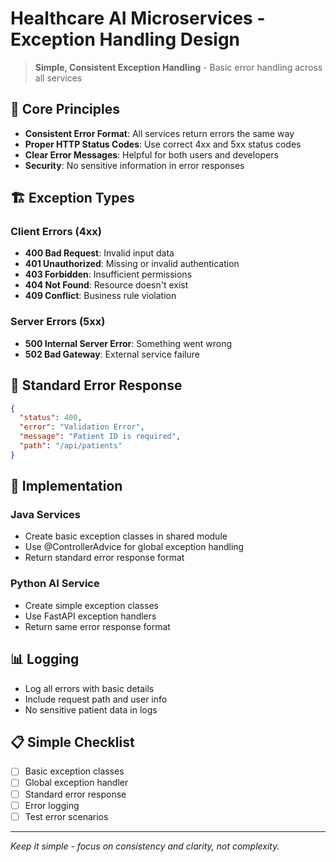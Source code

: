 # Healthcare AI Microservices - Exception Handling Design

> **Simple, Consistent Exception Handling** - Basic error handling across all services

## 🎯 **Core Principles**

- **Consistent Error Format**: All services return errors the same way
- **Proper HTTP Status Codes**: Use correct 4xx and 5xx status codes
- **Clear Error Messages**: Helpful for both users and developers
- **Security**: No sensitive information in error responses

## 🏗️ **Exception Types**

### **Client Errors (4xx)**
- **400 Bad Request**: Invalid input data
- **401 Unauthorized**: Missing or invalid authentication
- **403 Forbidden**: Insufficient permissions
- **404 Not Found**: Resource doesn't exist
- **409 Conflict**: Business rule violation

### **Server Errors (5xx)**
- **500 Internal Server Error**: Something went wrong
- **502 Bad Gateway**: External service failure

## 🔧 **Standard Error Response**

```json
{
  "status": 400,
  "error": "Validation Error",
  "message": "Patient ID is required",
  "path": "/api/patients"
}
```

## 🚀 **Implementation**

### **Java Services**
- Create basic exception classes in shared module
- Use @ControllerAdvice for global exception handling
- Return standard error response format

### **Python AI Service**
- Create simple exception classes
- Use FastAPI exception handlers
- Return same error response format

## 📊 **Logging**

- Log all errors with basic details
- Include request path and user info
- No sensitive patient data in logs

## 📋 **Simple Checklist**

- [ ] Basic exception classes
- [ ] Global exception handler
- [ ] Standard error response
- [ ] Error logging
- [ ] Test error scenarios

---

*Keep it simple - focus on consistency and clarity, not complexity.*

